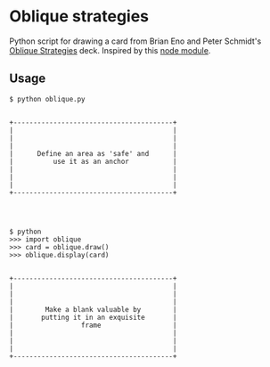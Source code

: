 # Oblique strategies

Python script for drawing a card from Brian Eno and Peter Schmidt's [Oblique Strategies](http://en.wikipedia.org/wiki/Oblique_Strategies) deck. Inspired by this [node module](https://github.com/ceejbot/oblique-strategies).

## Usage

```
$ python oblique.py


+----------------------------------------+
|                                        |
|                                        |
|                                        |
|      Define an area as 'safe' and      |
|          use it as an anchor           |
|                                        |
|                                        |
|                                        |
+----------------------------------------+




$ python
>>> import oblique
>>> card = oblique.draw()
>>> oblique.display(card)


+----------------------------------------+
|                                        |
|                                        |
|                                        |
|        Make a blank valuable by        |
|       putting it in an exquisite       |
|                 frame                  |
|                                        |
|                                        |
|                                        |
+----------------------------------------+




```

